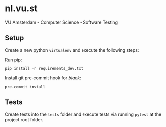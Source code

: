 # nl.vu.st
VU Amsterdam - Computer Science - Software Testing

## Setup

Create a new python ```virtualenv``` and execute the following steps:

Run pip:

```pip install -r requirements_dev.txt```

Install git pre-commit hook for *black*:

```pre-commit install```

## Tests

Create tests into the ```tests``` folder and execute tests via running ```pytest``` at the project root folder.
